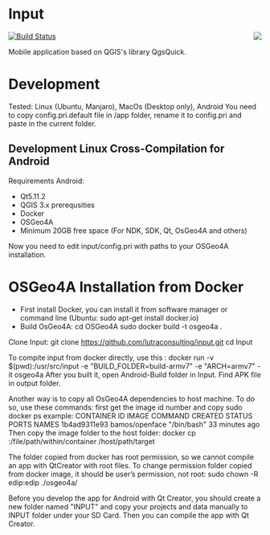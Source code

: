 # Input

<img align="right" src="https://raw.githubusercontent.com/lutraconsulting/input/d781624aa2927d3c92432905de441d4fa83980f1/app/img/input.png">

[![Build Status](https://travis-ci.com/lutraconsulting/input.svg?branch=master)](https://travis-ci.com/lutraconsulting/input)

Mobile application based on QGIS's library QgsQuick.

# Development

Tested: Linux (Ubuntu, Manjaro), MacOs (Desktop only), Android
You need to copy config.pri.default file in /app folder, rename it to config.pri and paste in the current folder.

## Development Linux Cross-Compilation for Android
Requirements Android:
- Qt5.11.2
- QGIS 3.x prerequsities
- Docker
- OSGeo4A
- Minimum 20GB free space (For NDK, SDK, Qt, OsGeo4A and others)

Now you need to edit input/config.pri with paths to your OSGeo4A installation. 

# OSGeo4A Installation from Docker
- First install Docker, you can install it from software manager or command line (Ubuntu: sudo apt-get install docker.io)
- Build OsGeo4A:
cd OSGeo4A
sudo docker build -t osgeo4a .

Clone Input:
git clone https://github.com/lutraconsulting/input.git
cd Input

To compite input from docker directly, use this :
docker run -v $(pwd):/usr/src/input -e "BUILD_FOLDER=build-armv7" -e "ARCH=armv7" -it osgeo4a
After you built it, open Android-Build folder in Input. Find APK file in output folder.

Another way is to copy all OsGeo4A dependencies to host machine.
To do so, use these commands:
first get the image id number and copy 
sudo docker ps
example:
CONTAINER ID        IMAGE               COMMAND             CREATED             STATUS              PORTS                                            NAMES
1b4ad9311e93        bamos/openface      "/bin/bash"         33 minutes ago 
Then copy the image folder to the host folder:
docker cp <containerId>:/file/path/within/container /host/path/target


The folder copied from docker has root permission, so we cannot compile an app with QtCreator with root files. To change permission folder copied from docker image, it should be user’s permission, not root:
sudo chown -R edip:edip ./osgeo4a/


Before you develop the app for Android with Qt Creator, you should create a new folder named "INPUT" and copy your projects and data manually to INPUT folder under your SD Card. Then you can compile the app with Qt Creator.

